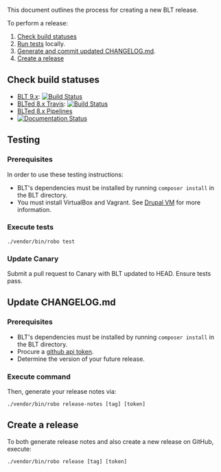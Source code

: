 This document outlines the process for creating a new BLT release.

To perform a release:

1. [Check build statuses](#check-build-statuses)
1. [Run tests](#testing) locally.
1. [Generate and commit updated CHANGELOG.md](#update-changelogmd).
1. [Create a release](#create-a-release)

## Check build statuses

* [BLT 9.x](https://github.com/acquia/blt): [![Build Status](https://travis-ci.org/acquia/blt.svg?branch=9.x)](https://travis-ci.org/acquia/blt)
* [BLTed 8.x Travis](https://github.com/acquia-pso/blted8): [![Build Status](https://travis-ci.org/acquia-pso/blted8.svg?branch=8.x)](https://travis-ci.org/acquia-pso/blted8)
* [BLTed 8.x Pipelines](https://cloud.acquia.com/app/develop/applications/d74d1e87-f611-4e46-ba11-3e9b29cdcbdb/pipelines)
* [![Documentation Status](https://readthedocs.org/projects/blt/badge/?version=8.x)](http://blt.readthedocs.io/en/9.x/?badge=8.x)

## Testing

### Prerequisites

In order to use these testing instructions:

* BLT's dependencies must be installed by running `composer install` in the BLT directory.
* You must install VirtualBox and Vagrant. See [Drupal VM](https://github.com/geerlingguy/drupal-vm#quick-start-guide) for more information.

### Execute tests

    ./vendor/bin/robo test

### Update Canary

Submit a pull request to Canary with BLT updated to HEAD. Ensure tests pass.

## Update CHANGELOG.md

### Prerequisites

* BLT's dependencies must be installed by running `composer install` in the BLT directory.
* Procure a [github api token](https://github.com/skywinder/github-changelog-generator#github-token).
* Determine the version of your future release.

### Execute command

Then, generate your release notes via:

    ./vendor/bin/robo release-notes [tag] [token]

## Create a release

To both generate release notes and also create a new release on GitHub, execute:

    ./vendor/bin/robo release [tag] [token]
